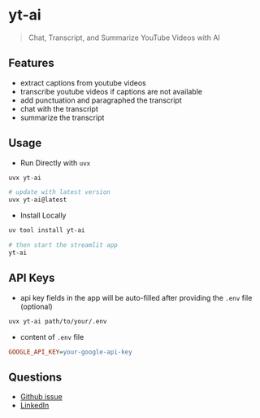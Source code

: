 # yt-ai

> Chat, Transcript, and Summarize YouTube Videos with AI

## Features

- extract captions from youtube videos
- transcribe youtube videos if captions are not available
- add punctuation and paragraphed the transcript
- chat with the transcript
- summarize the transcript

## Usage

- Run Directly with `uvx`

```bash
uvx yt-ai

# update with latest version
uvx yt-ai@latest
```

- Install Locally

```bash
uv tool install yt-ai

# then start the streamlit app
yt-ai
```

## API Keys

- api key fields in the app will be auto-filled after providing the `.env` file (optional)

```bash
uvx yt-ai path/to/your/.env
```

- content of `.env` file

```ini
GOOGLE_API_KEY=your-google-api-key
```

## Questions

- [Github issue]
- [LinkedIn]

[Github issue]: https://github.com/hoishing/yt-ai/issues
[LinkedIn]: https://www.linkedin.com/in/kng2

